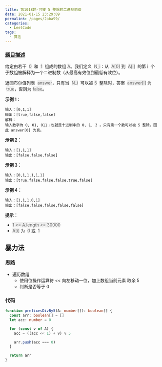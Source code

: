 ```yaml
---
title: 第1018题-可被 5 整除的二进制前缀
date: 2021-01-15 23:29:09
permalink: /pages/2aba99/
categories:
  - LeetCode
tags:
  - 算法
---
```


### [题目描述](https://leetcode-cn.com/problems/binary-prefix-divisible-by-5/)

给定由若干  <font style="background: #eee; color: #666;">0</font>  和  <font style="background: #eee; color: #666;">1</font>  组成的数组 <font style="background: #eee; color: #666;">A</font>。我们定义  <font style="background: #eee; color: #666;">N_i</font>：从  <font style="background: #eee; color: #666;">A[0]</font> 到  <font style="background: #eee; color: #666;">A[i]</font>  的第 <font style="background: #eee; color: #666;">i</font>  个子数组被解释为一个二进制数（从最高有效位到最低有效位）。

返回布尔值列表  <font style="background: #eee; color: #666;">answer</font>，只有当  <font style="background: #eee; color: #666;">N_i</font>  可以被 <font style="background: #eee; color: #666;">5</font>  整除时，答案  <font style="background: #eee; color: #666;">answer[i]</font> 为  <font style="background: #eee; color: #666;">true</font>，否则为 <font style="background: #eee; color: #666;">false</font>。

<!-- more -->

**示例 1：**

```
输入：[0,1,1]
输出：[true,false,false]
解释：
输入数字为 0, 01, 011；也就是十进制中的 0, 1, 3 。只有第一个数可以被 5 整除，因此 answer[0] 为真。
```

**示例 2：**

```
输入：[1,1,1]
输出：[false,false,false]
```

**示例 3：**

```
输入：[0,1,1,1,1,1]
输出：[true,false,false,false,true,false]
```

**示例 4：**

```
输入：[1,1,1,0,1]
输出：[false,false,false,false,false]
```

**提示：**

- <font style="background: #eee; color: #666;">1 <= A.length <= 30000</font>
- <font style="background: #eee; color: #666;">A[i]</font> 为  <font style="background: #eee; color: #666;">0</font> 或  <font style="background: #eee; color: #666;">1</font>

## 暴力法

### 思路

- 遍历数组
  - 使用位操作运算符 << 向左移动一位，加上数组当前元素 取余 5
  - 判断是否等于 0

### 代码

```TypeScript
function prefixesDivBy5(A: number[]): boolean[] {
  const arr: boolean[] = []
  let acc: number = 0

  for (const v of A) {
    acc = ((acc << 1) + v) % 5

    arr.push(acc === 0)
  }

  return arr
}
```
